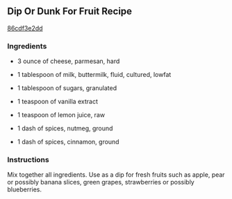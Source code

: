 ## Dip Or Dunk For Fruit Recipe

[86cdf3e2dd](http://cookeatshare.com/recipes/dip-or-dunk-for-fruit-11317)

### Ingredients

 - 3 ounce of cheese, parmesan, hard

 - 1 tablespoon of milk, buttermilk, fluid, cultured, lowfat

 - 1 tablespoon of sugars, granulated

 - 1 teaspoon of vanilla extract

 - 1 teaspoon of lemon juice, raw

 - 1 dash of spices, nutmeg, ground

 - 1 dash of spices, cinnamon, ground

### Instructions

Mix together all ingredients. Use as a dip for fresh fruits such as apple, pear or possibly banana slices, green grapes, strawberries or possibly blueberries.